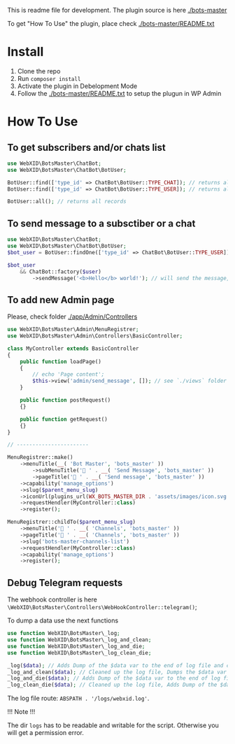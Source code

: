 This is readme file for development.
The plugin source is here [./bots-master](./bots-master)

To get "How To Use" the plugin, place check [./bots-master/README.txt](./bots-master/README.txt)


# Install

1. Clone the repo
2. Run `composer install`
3. Activate the plugin in Debelopment Mode
4. Follow the [./bots-master/README.txt](./bots-master/README.txt) to setup the plugun in WP Admin

# How To Use

## To get subscribers and/or chats list

```php
use WebXID\BotsMaster\ChatBot;
use WebXID\BotsMaster\ChatBot\BotUser;

BotUser::find(['type_id' => ChatBot\BotUser::TYPE_CHAT]); // returns all Group Chats and Channels list
BotUser::find(['type_id' => ChatBot\BotUser::TYPE_USER]); // returns all subscribers

BotUser::all(); // returns all records
```

## To send message to a subsctiber or a chat

```php
use WebXID\BotsMaster\ChatBot;
use WebXID\BotsMaster\ChatBot\BotUser;
$bot_user = BotUser::findOne(['type_id' => ChatBot\BotUser::TYPE_USER]);

$bot_user
    && ChatBot::factory($user)
        ->sendMessage('<b>Hello</b> world!'); // will send the message, if the plugin installed correctly. @see https://core.telegram.org/bots/api#html-style
```

## To add new Admin page

Please, check folder [./app/Admin/Controllers](./app/Admin/Controllers)

```php
use WebXID\BotsMaster\Admin\MenuRegistrer;
use WebXID\BotsMaster\Admin\Controllers\BasicController;

class MyController extends BasicController
{
    public function loadPage()
    {
        // echo 'Page content';
        $this->view('admin/send_message', []); // see `./views` folder
    }

    public function postRequest()
    {}

    public function getRequest()
    {}
}

// -----------------------

MenuRegistrer::make()
    ->menuTitle(__( 'Bot Master', 'bots_master' ))
        ->subMenuTitle('🚀️ ' . __( 'Send Message', 'bots_master' ))
        ->pageTitle('🚀 ' . __( 'Send message', 'bots_master' ))
    ->capability('manage_options')
    ->slug($parent_menu_slug)
    ->iconUrl(plugins_url(WX_BOTS_MASTER_DIR . 'assets/images/icon.svg'))
    ->requestHendler(MyController::class)
    ->register();

MenuRegistrer::childTo($parent_menu_slug)
    ->menuTitle('📢 ' . __( 'Channels', 'bots_master' ))
    ->pageTitle('📢 ' . __( 'Channels', 'bots_master' ))
    ->slug('bots-master-channels-list')
    ->requestHendler(MyController::class)
    ->capability('manage_options')
    ->register();
```

## Debug Telegram requests

The webhook controller is here `\WebXID\BotsMaster\Controllers\WebHookController::telegram()`;

To dump a data use the next functions

```php
use function WebXID\BotsMaster\_log;
use function WebXID\BotsMaster\_log_and_clean; 
use function WebXID\BotsMaster\_log_and_die;
use function WebXID\BotsMaster\_log_clean_die;

_log($data); // Adds Dump of the $data var to the end of log file and continue a script procssing
_log_and_clean($data); // Cleaned up the log file, Dumps the $data var and continue a script procssing
_log_and_die($data); // Adds Dump of the $data var to the end of log file and break a script processing
_log_clean_die($data); // Cleaned up the log file, Adds Dump of the $data var to the end of log file and break a script processing
```

The log file route: `ABSPATH . '/logs/webxid.log'`.

!!! Note !!!

The dir `logs` has to be readable and writable for the script. Otherwise you will get a permission error.
